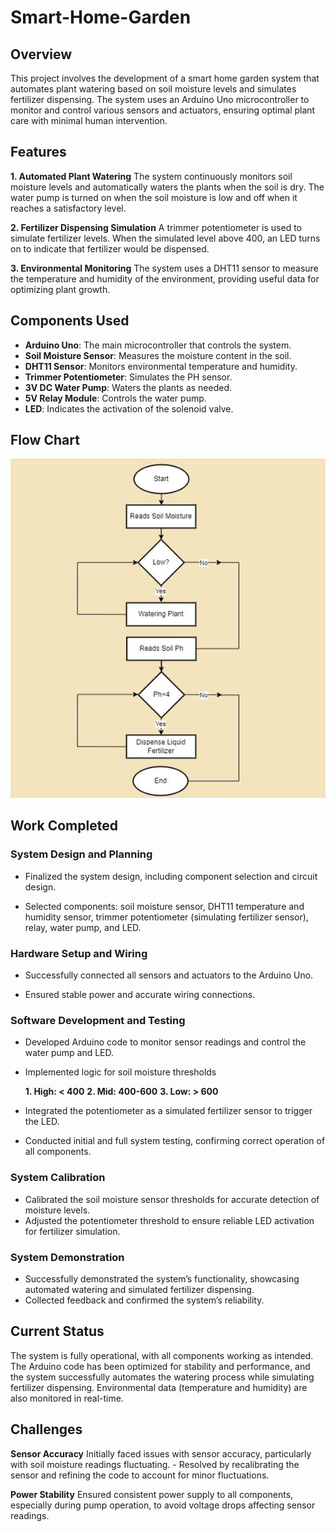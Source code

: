 # Smart-Home-Garden

## Overview
This project involves the development of a smart home garden system that automates plant watering based on soil moisture levels and simulates fertilizer dispensing. The system uses an Arduino Uno microcontroller to monitor and control various sensors and actuators, ensuring optimal plant care with minimal human intervention.

## Features 

**1. Automated Plant Watering** 
The system continuously monitors soil moisture levels and automatically waters the plants when the soil is dry. The water pump is turned on when the soil moisture is low and off when it reaches a satisfactory level.
  
**2. Fertilizer Dispensing Simulation** 
A trimmer potentiometer is used to simulate fertilizer levels. When the simulated level above 400, an LED turns on to indicate that fertilizer would be dispensed.
 
**3. Environmental Monitoring** 
The system uses a DHT11 sensor to measure the temperature and humidity of the environment, providing useful data for optimizing plant growth. 
 
## Components Used  
 
- **Arduino Uno**: The main microcontroller that controls the system.
- **Soil Moisture Sensor**: Measures the moisture content in the soil.
- **DHT11 Sensor**: Monitors environmental temperature and humidity.
- **Trimmer Potentiometer**: Simulates the PH sensor.
- **3V DC Water Pump**: Waters the plants as needed.
- **5V Relay Module**: Controls the water pump.
- **LED**: Indicates the activation of the solenoid valve.

## Flow Chart
![alt text](https://github.com/Skiye34/Smart-Home-Garden/blob/main/FlowChart.JPG)

## Work Completed

### System Design and Planning 
- Finalized the system design, including component selection and circuit design. 
 
- Selected components: soil moisture sensor, DHT11 temperature and humidity sensor, trimmer potentiometer (simulating fertilizer sensor), relay, water pump, and LED. 
 
### Hardware Setup and Wiring 
- Successfully connected all sensors and actuators to the Arduino Uno. 
 
- Ensured stable power and accurate wiring connections. 
 
### Software Development and Testing

- Developed Arduino code to monitor sensor readings and control the water pump and LED. 
 
- Implemented logic for soil moisture thresholds
 
	**1. High: < 400** 
	**2. Mid: 400-600** 
	**3. Low: > 600** 

- Integrated the potentiometer as a simulated fertilizer sensor to trigger the LED. 
- Conducted initial and full system testing, confirming correct operation of all components. 
 
### System Calibration
- Calibrated the soil moisture sensor thresholds for accurate detection of moisture levels. 
-  Adjusted the potentiometer threshold to ensure reliable LED activation for fertilizer simulation. 
 
### System Demonstration

- Successfully demonstrated the system’s functionality, showcasing automated watering and simulated fertilizer dispensing. 
- Collected feedback and confirmed the system’s reliability.

## Current Status 
The system is fully operational, with all components working as intended. The Arduino code has been optimized for stability and performance, and the system successfully automates the watering process while simulating fertilizer dispensing. Environmental data (temperature and humidity) are also monitored in real-time.

## Challenges

**Sensor Accuracy** 
Initially faced issues with sensor accuracy, particularly with soil moisture readings fluctuating. - Resolved by recalibrating the sensor and refining the code to account for minor fluctuations. 

**Power Stability** 
 Ensured consistent power supply to all components, especially during pump operation, to avoid voltage drops affecting sensor readings.
